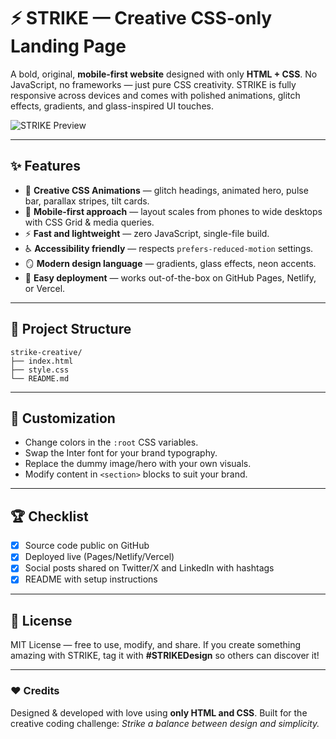 # ⚡ STRIKE — Creative CSS-only Landing Page

A bold, original, **mobile-first website** designed with only **HTML + CSS**. No JavaScript, no frameworks — just pure CSS creativity. STRIKE is fully responsive across devices and comes with polished animations, glitch effects, gradients, and glass-inspired UI touches.

![STRIKE Preview](https://dummyimage.com/1200x600/040406/ffffff&text=STRIKE+CSS+Design)

---

## ✨ Features

- 🎨 **Creative CSS Animations** — glitch headings, animated hero, pulse bar, parallax stripes, tilt cards.
- 📱 **Mobile-first approach** — layout scales from phones to wide desktops with CSS Grid & media queries.
- ⚡ **Fast and lightweight** — zero JavaScript, single-file build.
- ♿ **Accessibility friendly** — respects `prefers-reduced-motion` settings.
- 🪞 **Modern design language** — gradients, glass effects, neon accents.
- 🚀 **Easy deployment** — works out-of-the-box on GitHub Pages, Netlify, or Vercel.

---

## 📂 Project Structure

```plaintext
strike-creative/
├── index.html
├── style.css   
└── README.md 
```

---

## 🧩 Customization

- Change colors in the `:root` CSS variables.
- Swap the Inter font for your brand typography.
- Replace the dummy image/hero with your own visuals.
- Modify content in `<section>` blocks to suit your brand.

---

## 🏆 Checklist

- [x] Source code public on GitHub
- [x] Deployed live (Pages/Netlify/Vercel)
- [x] Social posts shared on Twitter/X and LinkedIn with hashtags
- [x] README with setup instructions

---

## 📜 License

MIT License — free to use, modify, and share. If you create something amazing with STRIKE, tag it with **#STRIKEDesign** so others can discover it!

---

### ❤️ Credits

Designed & developed with love using **only HTML and CSS**. Built for the creative coding challenge: *Strike a balance between design and simplicity.*
